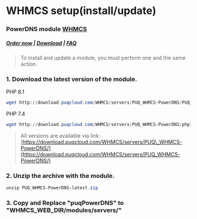 # WHMCS setup(install/update)

### PowerDNS module **[WHMCS](https://puqcloud.com/link.php?id=77)** 

#####  [Order now](https://puqcloud.com/index.php?rp=/store/whmcs-module-powerdns) | [Download](https://download.puqcloud.com/WHMCS/servers/PUQ_WHMCS-PowerDNS/) | [FAQ](https://faq.puqcloud.com/)

>To install and update a module, you must perform one and the same action.

  

### 1. Download the latest version of the module.

PHP 8.1

```Powershell
wget http://download.puqcloud.com/WHMCS/servers/PUQ_WHMCS-PowerDNS/PUQ_WHMCS-PowerDNS-latest.zip
```

PHP 7.4

```Powershell
wget http://download.puqcloud.com/WHMCS/servers/PUQ_WHMCS-PowerDNS/php74/PUQ_WHMCS-PowerDNS-latest.zip
```

>All versions are available via link: [https://download.puqcloud.com/WHMCS/servers/PUQ\_WHMCS-PowerDNS/](https://download.puqcloud.com/WHMCS/servers/PUQ_WHMCS-PowerDNS/)

### 2. Unzip the archive with the module.

```Powershell
unzip PUQ_WHMCS-PowerDNS-latest.zip
```

### 3. Copy and Replace "puqPowerDNS" to "WHMCS\_WEB\_DIR/modules/servers/"